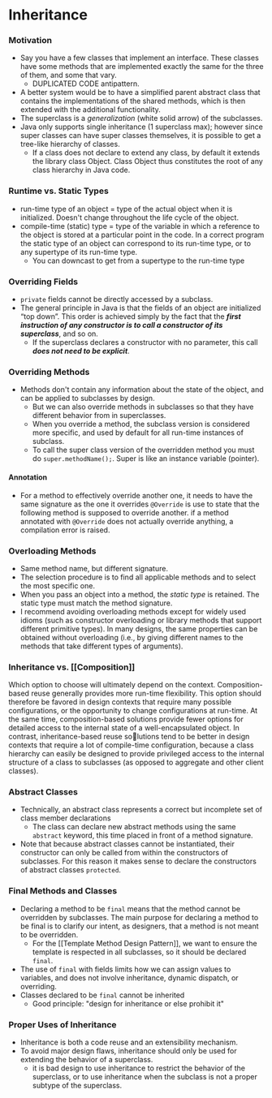 # Inheritance
### Motivation
- Say you have a few classes that implement an interface. These classes have some methods that are implemented exactly the same for the three of them, and some that vary. 
	- DUPLICATED CODE antipattern. 
- A better system would be to have a simplified parent abstract class that contains the implementations of the shared methods, which is then extended with the additional functionality. 
- The superclass is a *generalization* (white solid arrow) of the subclasses. 
- Java only supports single inheritance (1 superclass max); however since super classes can have super classes themselves, it is possible to get a tree-like hierarchy of classes. 
	- If a class does not declare to extend any class, by default it extends the library class Object. Class Object thus constitutes the root of any class hierarchy in Java code.

### Runtime vs. Static Types
- run-time type of an object = type of the actual object when it is initialized. Doesn't change throughout the life cycle of the object. 
- compile-time (static) type = type of the variable in which a reference to the object is stored at a particular point in the code. In a correct program the static type of an object can correspond to its run-time type, or to any supertype of its run-time type.
	- You can downcast to get from a supertype to the run-time type

### Overriding Fields
- `private` fields cannot be directly accessed by a subclass.
- The general principle in Java is that the fields of an object are initialized “top down”. This order is achieved simply by the fact that the ***first instruction of any constructor is to call a constructor of its superclass***, and so on.
	- If the superclass declares a constructor with no parameter, this call ***does not need to be explicit***.

### Overriding Methods
- Methods don't contain any information about the state of the object, and can be applied to subclasses by design. 
	- But we can also override methods in subclasses so that they have different behavior from in superclasses.
	- When you override a method, the subclass version is considered more specific, and used by default for all run-time instances of subclass. 
	- To call the super class version of the overridden method you must do `super.methodName();`. Super is like an instance variable (pointer). 
#### Annotation
- For a method to effectively override another one, it needs to have the same signature as the one it overrides
`@Override` is use to state that the following method is supposed to override another. if a method annotated with `@Override` does not actually override anything, a compilation error is raised.

### Overloading Methods
- Same method name, but different signature. 
- The selection procedure is to find all applicable methods and to select the most specific one.
- When you pass an object into a method, the *static type* is retained. The static type must match the method signature. 
- I recommend avoiding overloading methods except for widely used idioms (such as constructor overloading or library methods that support different primitive types). In many designs, the same properties can be obtained without overloading (i.e., by giving different names to the methods that take different types of arguments).

### Inheritance vs. [[Composition]]
Which option to choose will ultimately depend on the context. Composition-based reuse generally provides more run-time flexibility. This option should therefore be favored in design contexts that require many possible configurations, or the opportunity to change configurations at run-time. At the same time, composition-based solutions provide fewer options for detailed access to the internal state of a well-encapsulated object. In contrast, inheritance-based reuse solutions tend to be better in design contexts that require a lot of compile-time configuration, because a class hierarchy can easily be designed to provide privileged access to the internal structure of a class to subclasses (as opposed to aggregate and other client classes).

### Abstract Classes
- Technically, an abstract class represents a correct but incomplete set of class member declarations
	- The class can declare new abstract methods using the same `abstract` keyword, this time placed in front of a method signature.
- Note that because abstract classes cannot be instantiated, their constructor can only be called from within the constructors of subclasses. For this reason it makes sense to declare the constructors of abstract classes `protected`. 

### Final Methods and Classes
- Declaring a method to be `final` means that the method cannot be overridden by subclasses. The main purpose for declaring a method to be final is to clarify our intent, as designers, that a method is not meant to be overridden.
	- For the [[Template Method Design Pattern]], we want to ensure the template is respected in all subclasses, so it should be declared `final`. 
- The use of `final` with fields limits how we can assign values to variables, and does not involve inheritance, dynamic dispatch, or overriding.
- Classes declared to be `final` cannot be inherited
	- Good principle: "design for inheritance or else prohibit it"

### Proper Uses of Inheritance
- Inheritance is both a code reuse and an extensibility mechanism.
- To avoid major design flaws, inheritance should only be used for extending the behavior of a superclass.
	- it is bad design to use inheritance to restrict the behavior of the superclass, or to use inheritance when the subclass is not a proper subtype of the superclass.